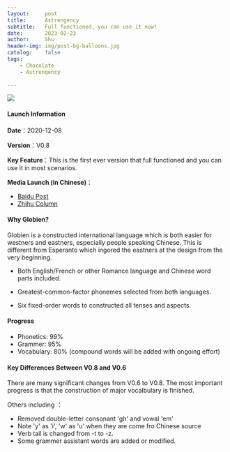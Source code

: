 ```yaml
---
layout:     post
title:      Astrengency
subtitle:   Full functioned, you can use it now!
date:       2023-02-23
author:     Shu
header-img: img/post-bg-balloons.jpg
catalog:    false
tags:
    - Chocolate
    - Astrengency
    
---
```


![]({{site.baseurl}}/img/logo.png)

#### Launch Information

**Date**：2020-12-08

**Version**：V0.8

**Key Feature**：This is the first ever version that full functioned and you can use it in most scenarios.

**Media Launch (in Chinese)**：

* [Baidu Post](https://tieba.baidu.com/p/7139057270)
* [Zhihu Column](https://zhuanlan.zhihu.com/p/334902659)

#### Why Globien?

Globien is a constructed international language which is both easier for westners and eastners, especially people speaking Chinese.  This is different from Esperanto which ingored the eastners at the design from the very beginning.

* Both English/French or other Romance language and Chinese word parts included.

* Greatest-common-factor phonemes selected from both languages.

* Six fixed-order words to constructed all tenses and aspects.

#### Progress

* Phonetics: 99%
* Grammer: 95%
* Vocabulary: 80% (compound words will be added with ongoing effort)

#### Key Differences Between V0.8 and V0.6

There are many significant changes  from V0.6 to V0.8.  The most important progress is that the construction of major vocalbulary is finished. 

Others including ：

- Removed double-letter consonant 'gh' and vowal 'em'
- Note 'y' as 'i', 'w' as 'u' when they are come fro Chinese source
- Verb tail is changed from -t to -z.
- Some grammer assistant words are added or modified.
